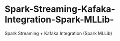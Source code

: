 # Spark-Streaming-Kafaka-Integration-Spark-MLLib-
Spark Streaming + Kafaka Integration (Spark MLLib)
